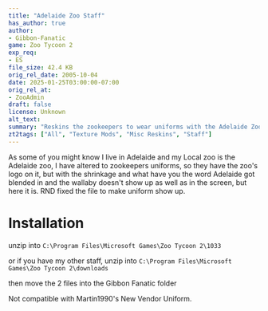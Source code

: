 ```yaml
---
title: "Adelaide Zoo Staff"
has_author: true
author: 
- Gibbon-Fanatic
game: Zoo Tycoon 2
exp_req: 
- ES
file_size: 42.4 KB
orig_rel_date: 2005-10-04
date: 2025-01-25T03:00:00-07:00
orig_rel_at: 
- ZooAdmin
draft: false
license: Unknown
alt_text: 
summary: "Reskins the zookeepers to wear uniforms with the Adelaide Zoo logo."
zt2tags: ["All", "Texture Mods", "Misc Reskins", "Staff"]
---
```

As some of you might know I live in Adelaide and my Local zoo is the Adelaide zoo, I have altered to zookeepers uniforms, so they have the zoo's logo on it, but with the shrinkage and what have you the word Adelaide got blended in and the wallaby doesn't show up as well as in the screen, but here it is. RND fixed the file to make uniform show up.

# Installation
unzip into
`C:\Program Files\Microsoft Games\Zoo Tycoon 2\1033`

or if you have my other staff, unzip into
`C:\Program Files\Microsoft Games\Zoo Tycoon 2\downloads`

then move the 2 files into the Gibbon Fanatic folder

Not compatible with Martin1990's New Vendor Uniform.